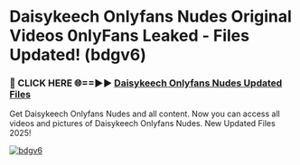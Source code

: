 # Daisykeech Onlyfans Nudes Original Videos 0nlyFans Leaked - Files Updated! (bdgv6)

<h3>🔴 CLICK HERE 🌐==►► <a href="https://tinyurl.com/ms9xzufz" rel="nofollow">Daisykeech Onlyfans Nudes Updated Files</a></h3>

Get Daisykeech Onlyfans Nudes and all content. Now you can access all videos and pictures of Daisykeech Onlyfans Nudes. New Updated Files 2025!

[![bdgv6](https://i.imgur.com/ppqm5kG.gif)](https://tinyurl.com/ms9xzufz)
